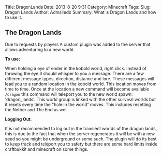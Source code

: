 Title: DragonLands
Date: 2013-8-20 9:31
Category: Minecraft
Tags: 
Slug: Dragon Lands
Author: Admalledd
Summary: What is Dragon Lands and how to use it.

**The Dragon Lands**
--------------------

Due to requests by players A custom plugin was added to the server that allows adventuring to a new world.


**To use:**

When holding a eye of ender in the kobold world, right click. Instead of throwing the eye it should whisper to you a message. There are a few different message types, direction, distance and lore. These messages will lead you to a random location in the kobold world. This location moves from time to time. Once at the location a new command will become available `/dragon` this command will teleport you to the new world spawn: 'dragon_lands'. This world group is linked with the other survival worlds but it resets every time the "hole in the world" moves. This includes resetting the Nether and The End as well.

**Logging Out:**

It is not recommended to log out in the transient worlds of the dragon lands, this is due to the fact that when the server regenerates it will be with a new seed so you might be underground or some such. The plugin will do its best to keep track and teleport you to safety but there are some hard limits inside craftbukkit and minecraft on some things.
